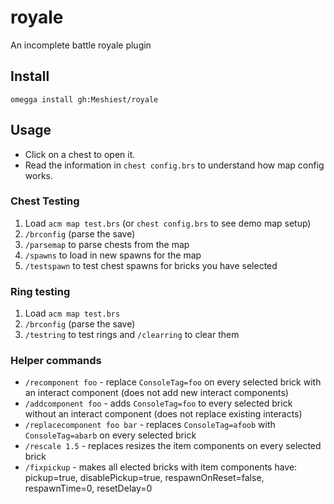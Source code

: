 # royale

An incomplete battle royale plugin

## Install

`omegga install gh:Meshiest/royale`

## Usage

- Click on a chest to open it.
- Read the information in `chest config.brs` to understand how map config works.

### Chest Testing

1. Load `acm map test.brs` (or `chest config.brs` to see demo map setup)
2. `/brconfig` (parse the save)
3. `/parsemap` to parse chests from the map
4. `/spawns` to load in new spawns for the map
5. `/testspawn` to test chest spawns for bricks you have selected

### Ring testing

1. Load `acm map test.brs`
2. `/brconfig` (parse the save)
3. `/testring` to test rings and `/clearring` to clear them

### Helper commands

- `/recomponent foo` - replace `ConsoleTag=foo` on every selected brick with an interact component (does not add new interact components)
- `/addcomponent foo` - adds `ConsoleTag=foo` to every selected brick without an interact component (does not replace existing interacts)
- `/replacecomponent foo bar` - replaces `ConsoleTag=afoob` with `ConsoleTag=abarb` on every selected brick
- `/rescale 1.5` - replaces resizes the item components on every selected brick
- `/fixpickup` - makes all elected bricks with item components have: pickup=true, disablePickup=true, respawnOnReset=false, respawnTime=0, resetDelay=0
